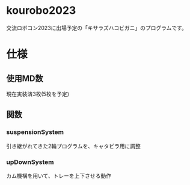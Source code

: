 # kourobo2023
交流ロボコン2023に出場予定の「キサラズハコビガニ」のプログラムです。

# 仕様

## 使用MD数
現在実装済3枚(5枚を予定)

## 関数
### suspensionSystem

引き継がれてきた2輪プログラムを、キャタピラ用に調整

### upDownSystem

カム機構を用いて、トレーを上下させる動作
